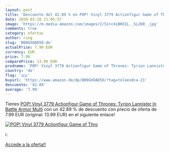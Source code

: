 ```yaml
---
layout: post
title: 'Descuento del 42.89 % en POP! Vinyl 3779 Actionfigur Game of Thro'
date: 2020-03-18 21:05:57
image: 'https://m.media-amazon.com/images/I/51+c4iBKEIL._SL200_.jpg'
comments: true
category: ofertas
author: ring
slug: 'B00GXOAD5O-de'
actualPrice: 7.99 EUR
currency: EUR
price: 7.99
comparePrice: 13.99 EUR
prodname: 'POP! Vinyl 3779 Actionfigur Game of Thrones: Tyrion Lannister In Battle Armor  Multi'
country: 'de'
flag: '🇩🇪'
buyurl: 'https://www.amazon.de/dp/B00GXOAD5O/?tag=tolees0ca-21'
descuento: '42.89'
average: '7.99'
---
```


Tienes [POP! Vinyl 3779 Actionfigur Game of Thrones: Tyrion Lannister In Battle Armor  Multi](https://www.amazon.de/dp/B00GXOAD5O/?tag=tolees0ca-21) con un 42.89 % de descuento con precio de oferta de 7.99 EUR (original: 13.99 EUR) en el siguiente enlace!

[![POP! Vinyl 3779 Actionfigur Game of Thro](https://m.media-amazon.com/images/I/51+c4iBKEIL._SL200_.jpg)](https://www.amazon.de/dp/B00GXOAD5O/?tag=tolees0ca-21)

ℹ️:


[Accede a la oferta!!](https://www.amazon.de/dp/B00GXOAD5O/?tag=tolees0ca-21)

